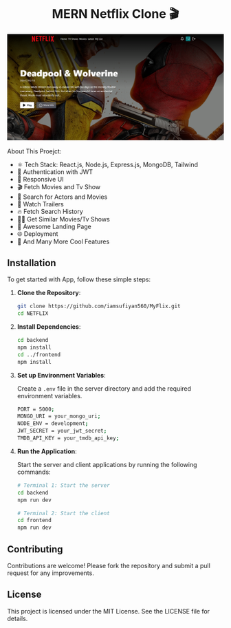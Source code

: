 <h1 align="center">MERN Netflix Clone 🎬</h1>

![Demo App](/frontend/public/screenshot-for-readme.png)

About This Proejct:

- ⚛️ Tech Stack: React.js, Node.js, Express.js, MongoDB, Tailwind
- 🔐 Authentication with JWT
- 📱 Responsive UI
- 🎬 Fetch Movies and Tv Show
- 🔎 Search for Actors and Movies
- 🎥 Watch Trailers
- 🔥 Fetch Search History
- 🐱‍👤 Get Similar Movies/Tv Shows
- 💙 Awesome Landing Page
- 🌐 Deployment
- 🚀 And Many More Cool Features

## Installation

To get started with App, follow these simple steps:

1. **Clone the Repository**:

   ```bash
   git clone https://github.com/iamsufiyan560/MyFlix.git
   cd NETFLIX
   ```

2. **Install Dependencies**:

   ```bash
   cd backend
   npm install
   cd ../frontend
   npm install
   ```

3. **Set up Environment Variables**:

   Create a `.env` file in the server directory and add the required environment variables.

   ```bash
   PORT = 5000;
   MONGO_URI = your_mongo_uri;
   NODE_ENV = development;
   JWT_SECRET = your_jwt_secret;
   TMDB_API_KEY = your_tmdb_api_key;

   ```

4. **Run the Application**:

   Start the server and client applications by running the following commands:

   ```bash
   # Terminal 1: Start the server
   cd backend
   npm run dev
   ```

   ```bash
   # Terminal 2: Start the client
   cd frontend
   npm run dev
   ```

## Contributing

Contributions are welcome! Please fork the repository and submit a pull request for any improvements.

## License

This project is licensed under the MIT License. See the LICENSE file for details.
